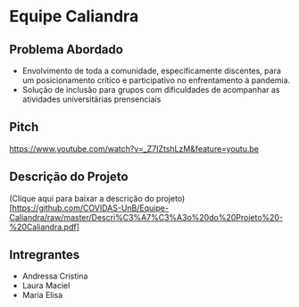 # Equipe Caliandra

## Problema Abordado

* Envolvimento de toda a comunidade, especificamente discentes, para um posicionamento crítico e participativo no enfrentamento à pandemia.
* Solução de inclusão para grupos com dificuldades de acompanhar as atividades universitárias prensenciais

## Pitch

https://www.youtube.com/watch?v=_Z7IZtshLzM&feature=youtu.be

## Descrição do Projeto

(Clique aqui para baixar a descrição do projeto)[https://github.com/COVIDAS-UnB/Equipe-Caliandra/raw/master/Descri%C3%A7%C3%A3o%20do%20Projeto%20-%20Caliandra.pdf]

## Intregrantes

- Andressa Cristina
- Laura Maciel
- Maria Elisa
